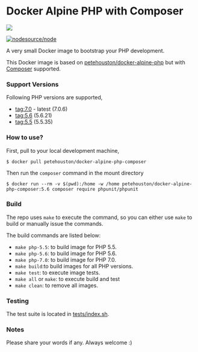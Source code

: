 # Docker Alpine PHP with Composer

[![](https://imagelayers.io/badge/petehouston/docker-alpine-php-composer:latest.svg)](https://imagelayers.io/?images=petehouston/docker-alpine-php-composer:latest 'Get your own badge on imagelayers.io')

[![nodesource/node](http://dockeri.co/image/petehouston/docker-alpine-php-composer)](https://registry.hub.docker.com/u/petehouston/docker-alpine-php-composer/)

A very small Docker image to bootstrap your PHP development.

This Docker image is based on [petehouston/docker-alpine-php](https://github.com/petehouston/docker-alpine-php) but with [Composer](getcomposer.org) supported.

### Support Versions

Following PHP versions are supported,

* [tag:7.0](src/7.0/Dockerfile) - latest (7.0.6)
* [tag:5.6](src/5.6/Dockerfile) (5.6.21)
* [tag:5.5](src/5.5/Dockerfile) (5.5.35)

### How to use?

First, pull to your local development machine,

```
$ docker pull petehouston/docker-alpine-php-composer
```

Then run the `composer` command in the mount directory

```
$ docker run --rm -v $(pwd):/home -w /home petehouston/docker-alpine-php-composer:5.6 composer require phpunit/phpunit
```

### Build

The repo uses `make` to execute the command, so you can either use `make` to build or manually issue the commands.

The build commands are listed below:

* `make php-5.5`: to build image for PHP 5.5.
* `make php-5.6`: to build image for PHP 5.6.
* `make php-7.0`: to build image for PHP 7.0.
* `make build`:to build images for all PHP versions.
* `make test`: to execute image tests.
* `make all` or `make`: to execute build and test
* `make clean`: to remove all images.

### Testing

The test suite is located in [tests/index.sh](tests/index.sh).

### Notes

Please share your words if any. Always welcome :)